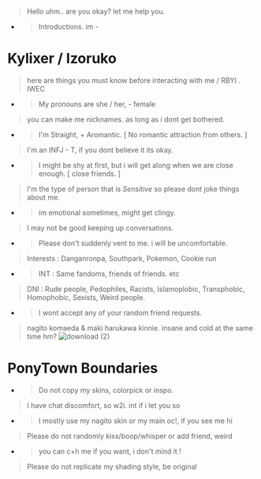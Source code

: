 >  Hello uhm.. are you okay? let me help you. 
- >  Introductions. im -

# Kylixer / Izoruko
> here are things you must know before interacting with me / RBYI . IWEC
- > My pronouns are she / her, - female
> you can make me nicknames. as long as i dont get bothered.
- > I'm Straight, + Aromantic. [ No romantic attraction from others. ]
> I'm an INFJ - T, if you dont believe it its okay.
- > I might be shy at first, but i will get along when we are close enough. [ close friends. ]
> I'm the type of person that is *Sensitive* so please dont joke things about me.
- > im emotional sometimes, might get clingy.
> I may not be good keeping up conversations.
- > Please don't suddenly vent to me. i will be uncomfortable.
> Interests : Danganronpa, Southpark, Pokemon, Cookie run
- > INT : Same fandoms, friends of friends. etc
> DNI : Rude people, Pedophiles, Racists, Islamoplobic, Transphobic, Homophobic, Sexists, Weird people.
- > I wont accept any of your random friend requests.


> nagito komaeda & maki harukawa kinnie. insane and cold at the same time hm?
![download (2)](https://github.com/kyl1xerr/kyl1xerr/assets/161707576/cfae7b3c-8115-4d0b-b1ae-8700a7f3484a)


# PonyTown Boundaries

- > Do not copy my skins, colorpick or inspo.
> I have chat discomfort, so w2i. int if i let you so
- > I mostly use my nagito skin or my main oc!, if you see me hi
> Please do not randomly kiss/boop/whisper or add friend, weird
- > you can c+h me if you want, i don't mind it !
> Please do not replicate my shading style, be original
